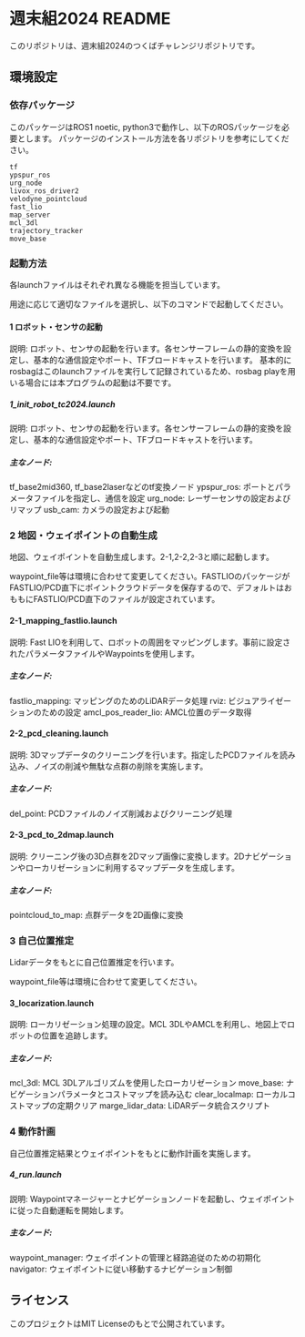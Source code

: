 # 週末組2024 README
このリポジトリは、週末組2024のつくばチャレンジリポジトリです。

## 環境設定
### 依存パッケージ
このパッケージはROS1 noetic, python3で動作し、以下のROSパッケージを必要とします。
パッケージのインストール方法を各リポジトリを参考にしてください。

~~~
tf
ypspur_ros
urg_node
livox_ros_driver2
velodyne_pointcloud
fast_lio
map_server
mcl_3dl
trajectory_tracker
move_base
~~~


### 起動方法
各launchファイルはそれぞれ異なる機能を担当しています。

用途に応じて適切なファイルを選択し、以下のコマンドで起動してください。

####  1 ロボット・センサの起動 
説明: ロボット、センサの起動を行います。各センサーフレームの静的変換を設定し、基本的な通信設定やポート、TFブロードキャストを行います。
基本的にrosbagはこのlaunchファイルを実行して記録されているため、rosbag playを用いる場合には本プログラムの起動は不要です。

##### 1_init_robot_tc2024.launch
説明: ロボット、センサの起動を行います。各センサーフレームの静的変換を設定し、基本的な通信設定やポート、TFブロードキャストを行います。
##### 主なノード:
tf_base2mid360, tf_base2laserなどのtf変換ノード
ypspur_ros: ポートとパラメータファイルを指定し、通信を設定
urg_node: レーザーセンサの設定およびリマップ
usb_cam: カメラの設定および起動

### 2 地図・ウェイポイントの自動生成
地図、ウェイポイントを自動生成します。2-1,2-2,2-3と順に起動します。


waypoint_file等は環境に合わせて変更してください。FASTLIOのパッケージがFASTLIO/PCD直下にポイントクラウドデータを保存するので、デフォルトはおももにFASTLIO/PCD直下のファイルが設定されています。


#### 2-1_mapping_fastlio.launch
説明: Fast LIOを利用して、ロボットの周囲をマッピングします。事前に設定されたパラメータファイルやWaypointsを使用します。
##### 主なノード:
fastlio_mapping: マッピングのためのLiDARデータ処理
rviz: ビジュアライゼーションのための設定
amcl_pos_reader_lio: AMCL位置のデータ取得
#### 2-2_pcd_cleaning.launch
説明: 3Dマップデータのクリーニングを行います。指定したPCDファイルを読み込み、ノイズの削減や無駄な点群の削除を実施します。
##### 主なノード:
del_point: PCDファイルのノイズ削減およびクリーニング処理
#### 2-3_pcd_to_2dmap.launch
説明: クリーニング後の3D点群を2Dマップ画像に変換します。2Dナビゲーションやローカリゼーションに利用するマップデータを生成します。
##### 主なノード:
pointcloud_to_map: 点群データを2D画像に変換

### 3 自己位置推定
Lidarデータをもとに自己位置推定を行います。


waypoint_file等は環境に合わせて変更してください。

#### 3_locarization.launch
説明: ローカリゼーション処理の設定。MCL 3DLやAMCLを利用し、地図上でロボットの位置を追跡します。

##### 主なノード:
mcl_3dl: MCL 3DLアルゴリズムを使用したローカリゼーション
move_base: ナビゲーションパラメータとコストマップを読み込む
clear_localmap: ローカルコストマップの定期クリア
marge_lidar_data: LiDARデータ統合スクリプト

### 4 動作計画
自己位置推定結果とウェイポイントをもとに動作計画を実施します。


##### 4_run.launch
説明: Waypointマネージャーとナビゲーションノードを起動し、ウェイポイントに従った自動運転を開始します。
##### 主なノード:
waypoint_manager: ウェイポイントの管理と経路追従のための初期化
navigator: ウェイポイントに従い移動するナビゲーション制御

## ライセンス
このプロジェクトはMIT Licenseのもとで公開されています。